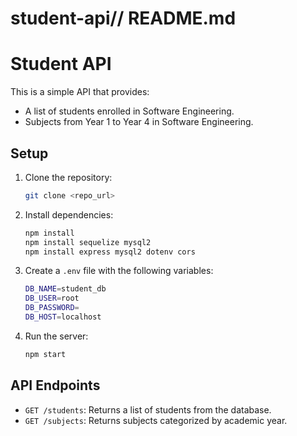 # student-api// README.md

# Student API
This is a simple API that provides:
- A list of students enrolled in Software Engineering.
- Subjects from Year 1 to Year 4 in Software Engineering.

## Setup
1. Clone the repository:
   ```sh
   git clone <repo_url>
   ```
2. Install dependencies:
   ```sh
   npm install
   npm install sequelize mysql2
   npm install express mysql2 dotenv cors
   ```
3. Create a `.env` file with the following variables:
   ```sh
   DB_NAME=student_db
   DB_USER=root
   DB_PASSWORD=
   DB_HOST=localhost
   ```
4. Run the server:
   ```sh
   npm start
   ```

## API Endpoints
- `GET /students`: Returns a list of students from the database.
- `GET /subjects`: Returns subjects categorized by academic year.

